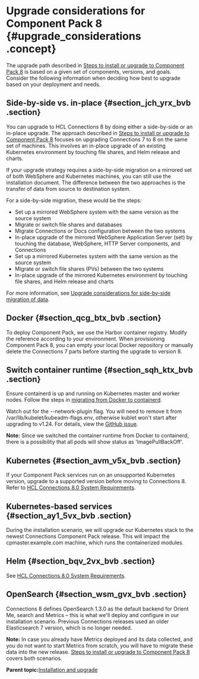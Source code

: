 # Upgrade considerations for Component Pack 8 {#upgrade_considerations .concept}

The upgrade path described in [Steps to install or upgrade to Component Pack 8](cp_install_services_tasks.md) is based on a given set of components, versions, and goals. Consider the following information when deciding how best to upgrade based on your deployment and needs.

## Side-by-side vs. in-place {#section_jch_yrx_bvb .section}

You can upgrade to HCL Connections 8 by doing either a side-by-side or an in-place upgrade. The approach described in [Steps to install or upgrade to Component Pack 8](cp_install_services_tasks.md) focuses on upgrading Connections 7 to 8 on the same set of machines. This involves an in-place upgrade of an existing Kubernetes environment by touching file shares, and Helm release and charts.

If your upgrade strategy requires a side-by-side migration on a mirrored set of both WebSphere and Kubernetes machines, you can still use the installation document. The difference between the two approaches is the transfer of data from source to destination system.

For a side-by-side migration, these would be the steps:

-   Set up a mirrored WebSphere system with the same version as the source system
-   Migrate or switch file shares and databases
-   Migrate Connections or Docs configuration between the two systems
-   In-place upgrade of the mirrored WebSphere Application Server \(set\) by touching the database, WebSphere, HTTP Server components, and Connections
-   Set up a mirrored Kubernetes system with the same version as the source system
-   Migrate or switch file shares \(PVs\) between the two systems
-   In-place upgrade of the mirrored Kubernetes environment by touching file shares, and Helm release and charts

For more information, see [Upgrade considerations for side-by-side migration of data](cp_upgrade_considerations_for_side_by_side_migration.md).

## Docker {#section_qcg_btx_bvb .section}

To deploy Component Pack, we use the Harbor container registry. Modify the reference according to your environment. When provisioning Component Pack 8, you can empty your local Docker repository or manually delete the Connections 7 parts before starting the upgrade to version 8.

## Switch container runtime {#section_sqh_ktx_bvb .section}

Ensure containerd is up and running on Kubernetes master and worker nodes. Follow the steps in [migrating from Docker to containerd](https://kubernetes.io/docs/tasks/administer-cluster/migrating-from-dockershim/change-runtime-containerd/).

Watch out for the --network-plugin flag. You will need to remove it from /var/lib/kubelet/kubeadm-flags.env, otherwise kublet won't start after upgrading to v1.24. For details, view the [GitHub issue](https://github.com/kubernetes/website/issues/33640).

**Note:** Since we switched the container runtime from Docker to containerd, there is a possibility that all pods will show status as 'ImagePullBackOff'.

## Kubernetes {#section_avm_v5x_bvb .section}

If your Component Pack services run on an unsupported Kubernetes version, upgrade to a supported version before moving to Connections 8. Refer to [HCL Connections 8.0 System Requirements](https://support.hcltechsw.com/csm?id=kb_article&sysparm_article=KB0073654).

## Kubernetes-based services {#section_ay1_5vx_bvb .section}

During the installation scenario, we will upgrade our Kubernetes stack to the newest Connections Component Pack release. This will impact the cpmaster.example.com machine, which runs the containerized modules.

## Helm {#section_bqv_2vx_bvb .section}

See [HCL Connections 8.0 System Requirements](https://support.hcltechsw.com/csm?id=kb_article&sysparm_article=KB0073654).

## OpenSearch {#section_wsm_gvx_bvb .section}

Connections 8 defines OpenSearch 1.3.0 as the default backend for Orient Me, search and Metrics – this is what we'll deploy and configure in our installation scenario. Previous Connections releases used an older Elasticsearch 7 version, which is no longer needed.

**Note:** In case you already have Metrics deployed and its data collected, and you do not want to start Metrics from scratch, you will have to migrate these data into the new release. [Steps to install or upgrade to Component Pack 8](cp_install_services_tasks.md) covers both scenarios.

**Parent topic:**[Installation and upgrade](../install/cp_install_upgrade_container.md)

